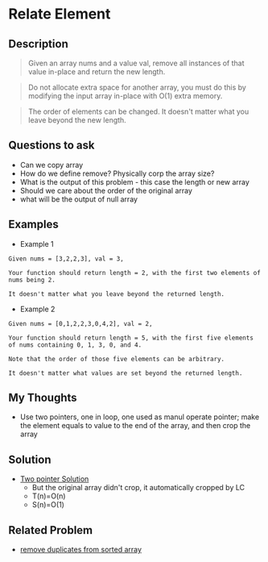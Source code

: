 # Relate Element
## Description
>Given an array nums and a value val, remove all instances of that value in-place and return the new length.

>Do not allocate extra space for another array, you must do this by modifying the input array in-place with O(1) extra memory.

>The order of elements can be changed. It doesn't matter what you leave beyond the new length.

## Questions to ask
* Can we copy array
* How do we define remove? Physically corp the array size?
* What is the output of this problem - this case the length or new array
* Should we care about the order of the original array
* what will be the output of null array


## Examples
* Example 1
```
Given nums = [3,2,2,3], val = 3,

Your function should return length = 2, with the first two elements of nums being 2.

It doesn't matter what you leave beyond the returned length.
```
* Example 2
```
Given nums = [0,1,2,2,3,0,4,2], val = 2,

Your function should return length = 5, with the first five elements of nums containing 0, 1, 3, 0, and 4.

Note that the order of those five elements can be arbitrary.

It doesn't matter what values are set beyond the returned length.
```

## My Thoughts
* Use two pointers, one in loop, one used as manul operate pointer; make the element equals to value to the end of the array, and then crop the array

## Solution
* [Two pointer Solution]()
  - But the original array didn't crop, it automatically cropped by LC
  - T(n)=O(n)
  - S(n)=O(1)
## Related Problem
* [remove duplicates from sorted array]()
